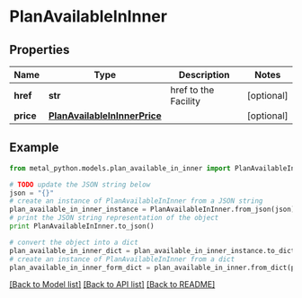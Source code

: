 # PlanAvailableInInner


## Properties
Name | Type | Description | Notes
------------ | ------------- | ------------- | -------------
**href** | **str** | href to the Facility | [optional] 
**price** | [**PlanAvailableInInnerPrice**](PlanAvailableInInnerPrice.md) |  | [optional] 

## Example

```python
from metal_python.models.plan_available_in_inner import PlanAvailableInInner

# TODO update the JSON string below
json = "{}"
# create an instance of PlanAvailableInInner from a JSON string
plan_available_in_inner_instance = PlanAvailableInInner.from_json(json)
# print the JSON string representation of the object
print PlanAvailableInInner.to_json()

# convert the object into a dict
plan_available_in_inner_dict = plan_available_in_inner_instance.to_dict()
# create an instance of PlanAvailableInInner from a dict
plan_available_in_inner_form_dict = plan_available_in_inner.from_dict(plan_available_in_inner_dict)
```
[[Back to Model list]](../README.md#documentation-for-models) [[Back to API list]](../README.md#documentation-for-api-endpoints) [[Back to README]](../README.md)


